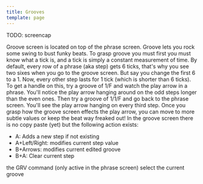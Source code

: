 ```yaml
---
title: Grooves
template: page
---
```



TODO: screencap

Groove screen is located on top of the phrase screen. Groove lets you rock some swing to bust funky beats.
To grasp groove you must first you must know what a tick is, and a tick is simply a constant measurement of time. By default, every row of a phrase (aka step) gets 6 ticks, that's why you see two sixes when you go to the groove screen. But say you change the first 6 to a 1. Now, every other step lasts for 1 tick (which is shorter than 6 ticks).
To get a handle on this, try a groove of 1/F and watch the play arrow in a phrase. You'll notice the play arrow hanging around on the odd steps longer than the even ones. Then try a groove of 1/1/F and go back to the phrase screen. You'll see the play arrow hanging on every third step. Once you grasp how the groove screen effects the play arrow, you can move to more subtle values or keep the beat way freaked out!
In the groove screen there is no copy paste (yet) but the following action exists:

- A: Adds a new step if not existing
- A+Left/Right: modifies current step value
- B+Arrows: modifies current edited groove
- B+A: Clear current step

the GRV command (only active in the phrase screen) select the current groove